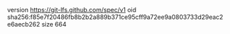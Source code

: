 version https://git-lfs.github.com/spec/v1
oid sha256:f85e7f20486fb8b2b2a889b371ce95cff9a72ee9a0803733d29eac2e6aecb262
size 664
